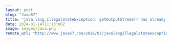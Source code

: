 ```yaml
---
layout: post
blog: "Java67"
title: "java.lang.IllegalStateException: getOutputStream() has already been called for this response"
date: 2024-01-14T11:13:00Z
image: images/java.png
remote_url: "http://www.java67.com/2016/03/javalangillegalstateexception-getOutputStream-has-already-been-called-for-this-response.html"
---
```

